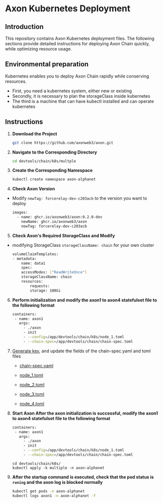 # Axon Kubernetes Deployment

## Introduction
This repository contains Axon Kubernetes deployment files. The following sections provide detailed instructions for deploying Axon Chain quickly, while optimizing resource usage.

## Environmental preparation
Kubernetes enables you to deploy Axon Chain rapidly while conserving resources.

- First, you need a kubernetes system, either new or existing
- Secondly, it is necessary to plan the storageClass inside kubernetes
- The third is a machine that can have kubectl installed and can operate kubernetes

## Instructions

1. **Download the Project**

    ```bash
    git clone https://github.com/axonweb3/axon.git
    ```

2. **Navigate to the Corresponding Directory**

    ```bash
    cd devtools/chain/k8s/multple
    ```

3. **Create the Corresponding Namespace**

    ```bash
    kubectl create namespace axon-alphanet
    ```

4. **Check Axon Version**

- Modify ```newTag: forcerelay-dev-c203acb``` to the version you want to deploy

    ```bash
    images:
      - name: ghcr.io/axonweb3/axon:0.2.0-dev
        newName: ghcr.io/axonweb3/axon 
        newTag: forcerelay-dev-c203acb    
    
    ```

5. **Check Axon's Required StorageClass and Modify**

- modifying  StorageClass ```storageClassName: chain``` for your own cluster

    ```bash
    volumeClaimTemplates:
    - metadata:
        name: data1
        spec:
        accessModes: ["ReadWriteOnce"]
        storageClassName: chain
        resources:
            requests:
            storage: 100Gi    
    ```

6. **Perform initialization and modify the axon1 to axon4 statefulset file to the following format**

    ```bash
    containers:
     - name: axon1
       args:
         - ./axon
         - init
         - --config=/app/devtools/chain/k8s/node_1.toml
         - --chain-spec=/app/devtools/chain/chain-spec.toml    
    ```

7. [Generate key](https://github.com/axonweb3/axon/tree/main/core/cli#generate-keypair:~:text=Generate%20Keypair,in%20config%20file.), and update the fields of the chain-spec.yaml and toml files
   
   - [chain-spec.yaml](https://github.com/axonweb3/axon/blob/axon-deploy-kubernetes/devtools/chain/k8s/multiple/chain-spec.toml#:~:text=interval%20%3D%203000-,%5B%5Bparams.verifier_list%5D%5D,vote_weight%20%3D%201,-axon/devtools/chain)

   - [node_1.toml](https://github.com/axonweb3/axon/blob/axon-deploy-kubernetes/devtools/chain/k8s/multiple/node_1.toml#:~:text=%5B%5Bnetwork.,p2p/QmXoSkz4zkHHiFZqmDZQ4gFYtJ72uqtp4m6FX373X4VkRq%22)

   - [node_2.toml](https://github.com/axonweb3/axon/blob/axon-deploy-kubernetes/devtools/chain/k8s/multiple/node_2.toml#:~:text=%5B%5Bnetwork.,p2p/QmXoSkz4zkHHiFZqmDZQ4gFYtJ72uqtp4m6FX373X4VkRq%22)

   - [node_3.toml](https://github.com/axonweb3/axon/blob/axon-deploy-kubernetes/devtools/chain/k8s/multiple/node_3.toml#:~:text=%5B%5Bnetwork.,p2p/QmXoSkz4zkHHiFZqmDZQ4gFYtJ72uqtp4m6FX373X4VkRq%22)

   - [node_4.toml](https://github.com/axonweb3/axon/blob/axon-deploy-kubernetes/devtools/chain/k8s/multiple/node_4.toml#:~:text=%5B%5Bnetwork.,p2p/QmXoSkz4zkHHiFZqmDZQ4gFYtJ72uqtp4m6FX373X4VkRq%22) 

7. **Start Axon After the axon initialization is successful, modify the axon1 to axon4 statefulset file to the following format**

    ```bash
    containers:
     - name: axon1
       args:
         - ./axon
         - init
         - --config=/app/devtools/chain/k8s/node_1.toml
         - --chain-spec=/app/devtools/chain/chain-spec.toml  
    ```
    ```
    cd devtools/chain/k8s/
    kubectl apply -k multiple -n axon-alphanet
    ```

8. **After the startup command is executed, check that the pod status is ```runing``` and the axon log is blocked normally**
    ```bash
    kubectl get pods -n axon-alphanet
    kubectl logs axon1 -n axon-alphanet -f 
    ```

